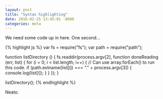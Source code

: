 ```yaml
---
layout: post
title: "Syntax highlighting"
date: 2016-02-25 13:45:01 -0600
categories: meta
---
```

We need some code up in here. One second...

{% highlight js %}
var fs = require("fs");
var path = require("path");

function listDirectory () {
	fs.readdir(process.argv[2], function doneReading (err, list) {
		for (i = 0; i < list.length; i++) { // Can use array.forEach() to run this code.
			if (path.extname(list[i]) === "." + process.argv[3]) {
				console.log(list[i]);
			}
		}
	});
}

listDirectory();
{% endhighlight %}

Neato.
